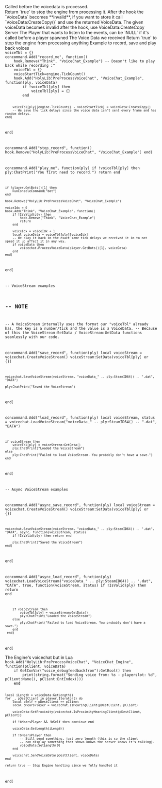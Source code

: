 <function name="HolyLib:PreProcessVoiceChat" parent="" type="hook">
	<description>
		Called before the voicedata is processed.<br>
		Return `true` to stop the engine from processing it.  
		<note>
			After the hook the `VoiceData` becomes **invalid**, if you want to store it call `VoiceData:CreateCopy()` and use the returned VoiceData.
		</note>
		<changed version="7.0">
			The given voiceData becomes invalid after the hook, use <page>VoiceData:CreateCopy</page>
		</changed>
	</description>
	<realm>Server</realm>
	<args>
		<arg name="ply" type="Player">The Player that wants to listen to the events, can be `NULL` if it's called before a player spawned</arg>
		<arg name="voiceData" type="VoiceData">The Voice Data we received</arg>
	</args>
	<rets>
		<ret name="cancel" type="boolean">Return `true` to stop the engine from processing anything</ret>
	</rets>
</function>

<example>
	<description>Example to record, save and play back voices</description>
	<code>
voiceTbl = {}
concommand.Add("record_me", function()
	hook.Remove("Think", "VoiceChat_Example") -- Doesn't like to play back while recording :^
	voiceTbl = {}
	voiceStartTick=engine.TickCount()
	hook.Add("HolyLib:PreProcessVoiceChat", "VoiceChat_Example", function(ply, voiceData)
		if !voiceTbl[ply] then
			voiceTbl[ply] = {}
		end

		voiceTbl[ply][engine.TickCount() - voiceStartTick] = voiceData:CreateCopy()
		-- We save the tick delays since the voice data isn't sent every frame and has random delays.
	end)
end)

concommand.Add("stop_record", function()
	hook.Remove("HolyLib:PreProcessVoiceChat", "VoiceChat_Example")
end)

concommand.Add("play_me", function(ply)
	if !voiceTbl[ply] then
		ply:ChatPrint("You first need to record.")
		return
	end

	if !player.GetBots()[1] then
		RunConsoleCommand("bot")
	end

	hook.Remove("HolyLib:PreProcessVoiceChat", "VoiceChat_Example")

	voiceIdx = 0
	hook.Add("Think", "VoiceChat_Example", function()
		if !IsValid(ply) then
			hook.Remove("Think", "VoiceChat_Example")
			return
		end

		voiceIdx = voiceIdx + 1 
		local voiceData = voiceTbl[ply][voiceIdx]
		-- We play it back in the exact same tick delays we received it in to not speed it up affect it in any way.
		if voiceData then 
			voicechat.ProcessVoiceData(player.GetBots()[1], voiceData)
		end 
	end)
end)

-- VoiceStream examples

-- NOTE
--
-- A VoiceStream internally uses the format our "voiceTbl" already has, the key is a number/tick and the value is a VoiceData.
-- Because of this the VoiceStream:SetData / VoiceStream:GetData functions seamlessly with our code.

concommand.Add("save_record", function(ply)
	local voiceStream = voicechat.CreateVoiceStream()
	voiceStream:SetData(voiceTbl[ply] or {})

	voicechat.SaveVoiceStream(voiceStream, "voiceData_" .. ply:SteamID64() .. ".dat", "DATA")

	ply:ChatPrint("Saved the VoiceStream")
end)

concommand.Add("load_record", function(ply)
	local voiceStream, status = voicechat.LoadVoiceStream("voiceData_" .. ply:SteamID64() .. ".dat", "DATA")

	if voiceStream then
		voiceTbl[ply] = voiceStream:GetData()
		ply:ChatPrint("Loaded the VoiceStream")
	else
		ply:ChatPrint("Failed to load VoiceStream. You probably don't have a save.")
	end
end)

-- Async VoiceStream examples

concommand.Add("async_save_record", function(ply)
	local voiceStream = voicechat.CreateVoiceStream()
	voiceStream:SetData(voiceTbl[ply] or {})

	voicechat.SaveVoiceStream(voiceStream, "voiceData_" .. ply:SteamID64() .. ".dat", "DATA", async, function(voiceStream, status)
		if !IsValid(ply) then return end

		ply:ChatPrint("Saved the VoiceStream")
	end)
end)

concommand.Add("async_load_record", function(ply)
	voicechat.LoadVoiceStream("voiceData_" .. ply:SteamID64() .. ".dat", "DATA", true, function(voiceStream, status)
		if !IsValid(ply) then return end

		if voiceStream then
			voiceTbl[ply] = voiceStream:GetData()
			ply:ChatPrint("Loaded the VoiceStream")
		else
			ply:ChatPrint("Failed to load VoiceStream. You probably don't have a save.")
		end
	 end)
end)
	</code>
</example>

<example>
	<description>The Engine's voicechat but in Lua</description>
	<code>
hook.Add("HolyLib:PreProcessVoiceChat", "VoiceCHat_Engine", function(pClient, voiceData)
	if GetConVar("voice_debugfeedbackfrom"):GetBool() then
		print(string.format("Sending voice from: %s - playerslot: %d", pClient:Name(), pClient:EntIndex()))
	end

	local iLength = voiceData:GetLength()
	for _, pDestClient in player.Iterator() do
		local bSelf = pDestClient == pClient
		local bHearsPlayer = voicechat.IsHearingClient(pDestClient, pClient)

		voiceData:SetProximity(voicechat.IsProximityHearingClient(pDestClient, pClient))

		if !bHearsPlayer && !bSelf then continue end

		voiceData:SetLength(iLength)

		if !bHearsPlayer then
			-- Still send something, just zero length (this is so the client
			-- can display something that shows knows the server knows it's talking).
			voiceData:SetLength(0)
		end

		voicechat.SendVoiceData(pDestClient, voiceData)
	end

	return true -- Stop Engine handling since we fully handled it
end)
	</code>
</example>